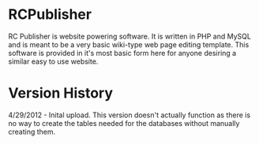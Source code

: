 RCPublisher
===========

RC Publisher is website powering software. It is written in PHP and MySQL and is
meant to be a very basic wiki-type web page editing template. This software is
provided in it's most basic form here for anyone desiring a similar easy to use
website.

Version History
===============
4/29/2012 - Inital upload. This version doesn't actually function as there is
no way to create the tables needed for the databases without manually creating
them.